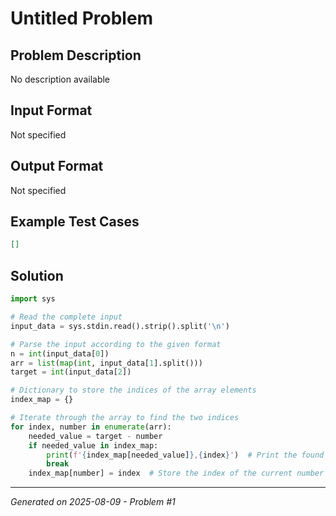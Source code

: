 # Untitled Problem

## Problem Description
No description available

## Input Format
Not specified

## Output Format
Not specified

## Example Test Cases
```json
[]
```

## Solution
```python
import sys

# Read the complete input
input_data = sys.stdin.read().strip().split('\n')

# Parse the input according to the given format
n = int(input_data[0])
arr = list(map(int, input_data[1].split()))
target = int(input_data[2])

# Dictionary to store the indices of the array elements
index_map = {}

# Iterate through the array to find the two indices
for index, number in enumerate(arr):
    needed_value = target - number
    if needed_value in index_map:
        print(f'{index_map[needed_value]},{index}')  # Print the found indices
        break
    index_map[number] = index  # Store the index of the current number
```

---
*Generated on 2025-08-09 - Problem #1*